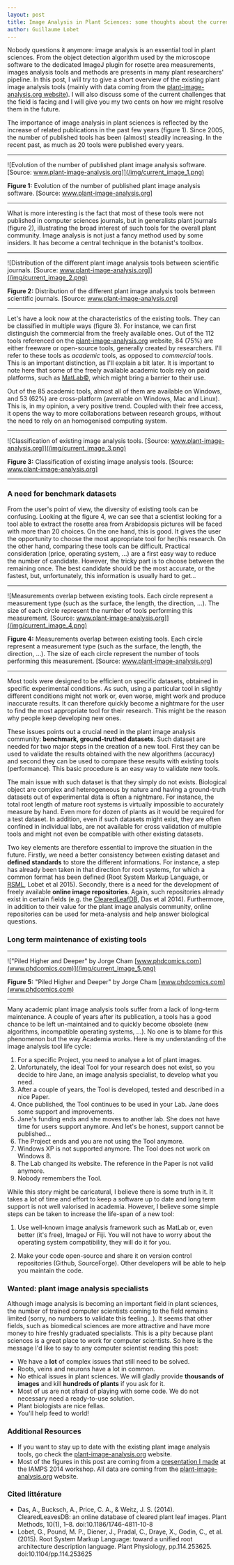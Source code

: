 ```yaml
---
layout: post
title: Image Analysis in Plant Sciences: some thoughts about the current challenges and perspectives.
author: Guillaume Lobet
---
```


Nobody questions it anymore: image analysis is an essential tool in plant sciences. From the object detection algorithm used by the microscope software to the dedicated ImageJ plugin for rosette area measurements, images analysis tools and methods are presents in many plant researchers' pipeline. In this post, I will try to give a short overview of the existing plant image analysis tools (mainly with data coming from the [plant-image-analysis.org website](http://www.plant-image-analysis.org)). I will also discuss some of the current challenges that the field is facing and I will give you my two cents on how we might resolve them in the future.
	
The importance of image analysis in plant sciences is reflected by the increase of related publications in the past few years (figure 1). Since 2005, the number of published tools has been (almost) steadily increasing. In the recent past, as much as 20 tools were published every years.

---

![Evolution of the number of published plant image analysis software. [Source: www.plant-image-analysis.org]](/img/current_image_1.png)

**Figure 1:** Evolution of the number of published plant image analysis software. [Source: www.plant-image-analysis.org]

---

What is more interesting is the fact that most of these tools were not published in computer sciences journals, but in generalists plant journals (figure 2), illustrating the broad interest of such tools for the overall plant community. Image analysis is not just a fancy method used by some insiders. It has become a central technique in the botanist's toolbox.

---

![Distribution of the different plant image analysis tools between scientific journals. [Source: www.plant-image-analysis.org]](/img/current_image_2.png)

**Figure 2:** Distribution of the different plant image analysis tools between scientific journals. [Source: www.plant-image-analysis.org]

---

Let's have a look now at the characteristics of the existing tools. They can be classified in multiple ways (figure 3). For instance, we can first distinguish the commercial from the freely available ones. Out of the 112 tools referenced on the [plant-image-analysis.org](http://www.plant-image-analysis.org) website, 84 (75%) are either freeware or open-source tools, generally created by researchers. I'll refer to these tools as *academic* tools, as opposed to *commercial* tools. This is an important distinction, as I'll explain a bit later. It is important to note here that some of the freely available academic tools rely on paid platforms, such as [MatLab©](http://www.matlab.com), which might bring a barrier to their use.

Out of the 85 academic tools, almost all of them are available on Windows, and 53 (62%) are cross-platform (averrable on Windows, Mac and Linux). This is, in my opinion, a very positive trend. Coupled with their free access, it opens the way to more collaborations between research groups, without the need to rely on an homogenised computing system.

---

![Classification of existing image analysis tools. [Source: www.plant-image-analysis.org]](/img/current_image_3.png)

**Figure 3:** Classification of existing image analysis tools. [Source: www.plant-image-analysis.org]

---


### A need for benchmark datasets

From the user's point of view, the diversity of existing tools can be confusing. Looking at the figure 4, we can see that a scientist looking for a tool able to extract the rosette area from Arabidopsis pictures will be faced with more than 20 choices. On the one hand, this is good. It gives the user the opportunity to choose the most appropriate tool for her/his research. On the other hand, comparing these tools can be difficult. Practical consideration (price, operating system, ...) are a first easy way to reduce the number of candidate. However, the tricky part is to choose between the remaining once. The best candidate should be the most accurate, or the fastest, but, unfortunately, this information is usually hard to get... 

---

![Measurements overlap between existing tools. Each circle represent a measurement type (such as the surface, the length, the direction, ...). The size of each circle represent the number of tools performing this measurement. [Source: www.plant-image-analysis.org]](/img/current_image_4.png)

**Figure 4:** Measurements overlap between existing tools. Each circle represent a measurement type (such as the surface, the length, the direction, ...). The size of each circle represent the number of tools performing this measurement. [Source: www.plant-image-analysis.org]

----

Most tools were designed to be efficient on specific datasets, obtained in specific experimental conditions. As such, using a particular tool in slightly different conditions might not work or, even worse, might work and produce inaccurate results. It can therefore quickly become a nightmare for the user to find the most appropriate tool for their research. This might be the reason why people keep developing new ones.

These issues points out a crucial need in the plant image analysis community: **benchmark, ground-truthed datasets**. Such dataset are needed for two major steps in the creation of a new tool. First they can be used to validate the results obtained with the new algorithms (accuracy) and second they can be used to compare these results with existing tools (performance). This basic procedure is an easy way to validate new tools. 

The main issue with such dataset is that they simply do not exists. Biological object are complex and heterogeneous by nature and having a ground-truth datasets out of experimental data is often a nightmare. For instance, the total root length of mature root systems is virtually impossible to accurately measure by hand. Even more for dozen of plants as it would be required for a test dataset. In addition, even if such datasets might exist, they are often confined in individual labs, are not available for cross validation of multiple tools and might not even be compatible with other existing datasets.

Two key elements are therefore essential to improve the situation in the future. Firstly, we need a better consistency between existing dataset and **defined standards** to store the different informations. For instance, a step has already been taken in that direction for root systems, for which a common format has been defined (Root System Markup Language, or [RSML](http://rootsystemml.github.io/), Lobet et al 2015). Secondly, there is a need for the development of freely available **online image repositories**. Again, such repositories already exist in certain fields (e.g. the [ClearedLeafDB](http://clearedleavesdb.org/), Das et al 2014). Furthermore, in addition to their value for the plant image analysis community, online repositories can be used for meta-analysis and help answer biological questions.

### Long term maintenance of existing tools

---

!["Piled Higher and Deeper" by Jorge Cham [www.phdcomics.com](www.phdcomics.com)](/img/current_image_5.png)

**Figure 5:** "Piled Higher and Deeper" by Jorge Cham [www.phdcomics.com](www.phdcomics.com)

----

Many academic plant image analysis tools suffer from a lack of long-term maintenance. A couple of years after its publication, a tools has a good chance to be left un-maintained and to quickly become obsolete (new algorithms, incompatible operating systems, ...). No one is to blame for this phenomenon but the way Academia works. Here is my understanding of the image analysis tool life cycle:

1. For a specific Project, you need to analyse a lot of plant images.
2. Unfortunately, the ideal Tool for your research does not exist, so you decide to hire Jane, an image analysis specialist, to develop what you need. 
3. After a couple of years, the Tool is developed, tested and described in a nice Paper.
4. Once published, the Tool continues to be used in your Lab. Jane does some support and improvements.
5. Jane's funding ends and she moves to another lab. She does not have time for users support anymore. And let's be honest, support cannot be published...
6. The Project ends and you are not using the Tool anymore.
7. Windows XP is not supported anymore. The Tool does not work on Windows 8.
8. The Lab changed its website. The reference in the Paper is not valid anymore.
9. Nobody remembers the Tool. 

While this story might be caricatural, I believe there is some truth in it. It takes a lot of time and effort to keep a software up to date and long term support is not well valorised in academia. However, I believe some simple steps can be taken to increase the life-span of a new tool: 
  
1. Use well-known image analysis framework such as MatLab or, even better (it's free), ImageJ or Fiji. You will not have to worry about the operating system compatibility, they will do it for you.

2. Make your code open-source and share it on version control repositories (Github, SourceForge). Other developers will be able to help you maintain the code.


### Wanted: plant image analysis specialists

Although image analysis is becoming an important field in plant sciences, the number of trained computer scientists coming to the field remains limited (sorry, no numbers to validate this feeling...). It seems that other fields, such as biomedical sciences are more attractive and have more money to hire freshly graduated specialists. This is a pity because plant sciences is a great place to work for computer scientists. So here is the message I'd like to say to any computer scientist reading this post:

- We have a **lot** of complex issues that still need to be solved.
- Roots, veins and neurons have a lot in common.
- No ethical issues in plant sciences. We will gladly provide **thousands of images** and kill **hundreds of plants** if you ask for it.
- Most of us are not afraid of playing with some code. We do not necessary need a ready-to-use solution.
- Plant biologists are nice fellas.
- You'll help feed to world!



###  Additional Resources

- If you want to stay up to date with the existing plant image analysis tools, go check the [plant-image-analysis.org](http://www.plant-image-analysis.org) website.
- Most of the figures in this post are coming from a [presentation I made](http://figshare.com/articles/Plant_image_analysis_tools_current_trends_and_future_challenges/1169928) at the IAMPS 2014 workshop. All data are coming from the [plant-image-analysis.org](http://www.plant-image-analysis.org) website.

### Cited littérature

- Das, A., Bucksch, A., Price, C. A., & Weitz, J. S. (2014). ClearedLeavesDB: an online database of cleared plant leaf images. Plant Methods, 10(1), 1–8. doi:10.1186/1746-4811-10-8
- Lobet, G., Pound, M. P., Diener, J., Pradal, C., Draye, X., Godin, C., et al. (2015). Root System Markup Language: toward a unified root architecture description language. Plant Physiology, pp.114.253625. doi:10.1104/pp.114.253625
